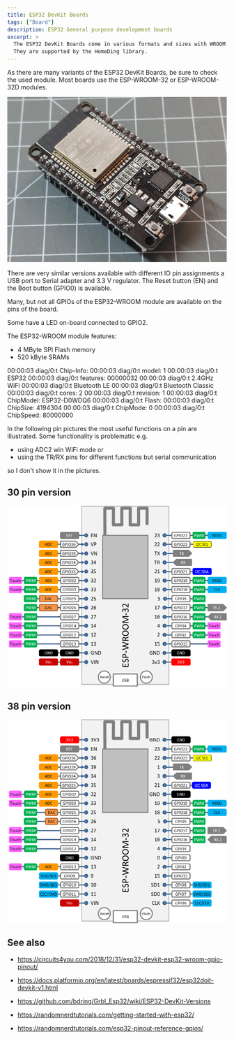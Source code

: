 ```yaml
---
title: ESP32 DevKit Boards
tags: ["Board"]
description: ESP32 General purpose development boards
excerpt: >
  The ESP32 DevKit Boards come in various formats and sizes with WROOM modules and USB adapter.
  They are supported by the HomeDing library.
---
```


As there are many variants of the ESP32 DevKit Boards, be sure to check the used module.
Most boards use the ESP-WROOM-32 or ESP-WROOM-32D modules.

![ESP32 DevKit](/boards/esp32/devkit.jpg "w600")

There are very similar versions available with different IO pin assignments a
USB port to Serial adapter and 3.3 V regulator.
The Reset button (EN) and the Boot button (GPIO0) is available.

Many, but not all GPIOs of the ESP32-WROOM module are available on the pins of the board.

Some have a LED on-board connected to GPIO2.

The ESP32-WROOM module features:

* 4 MByte SPI Flash memory
* 520 kByte SRAMs

00:00:03 diag/0:t Chip-Info:
00:00:03 diag/0:t   model: 1
00:00:03 diag/0:t     ESP32
00:00:03 diag/0:t   features: 00000032
00:00:03 diag/0:t     2.4GHz WiFi
00:00:03 diag/0:t     Bluetooth LE
00:00:03 diag/0:t     Bluetooth Classic
00:00:03 diag/0:t   cores: 2
00:00:03 diag/0:t   revision: 1
00:00:03 diag/0:t ChipModel: ESP32-D0WDQ6
00:00:03 diag/0:t Flash:
00:00:03 diag/0:t   ChipSize: 4194304
00:00:03 diag/0:t   ChipMode: 0
00:00:03 diag/0:t   ChipSpeed: 80000000

In the following pin pictures the most useful functions on a pin are illustrated.
Some functionality is problematic e.g.

* using ADC2 win WiFi mode or
* using the TR/RX pins for different functions but serial communication

so I don't show it in the pictures.

## 30 pin version

![ESP32 DevKit 30pin version](/boards/esp32/devkit-30.png "w600")


<!-- ## 36 pin version

![ESP32 DevKit 36pin version](/boards/esp32/devkit-38.png "w600") -->


## 38 pin version

![ESP32 DevKit 38pin version](/boards/esp32/devkit-38.png "w600")


<!-- See also [ESP-32-WROOM Module] -->


<!--

## ESP32 DevKitC

There is a 38-pin version of the ESP32 DevKit

![ESP32 DevKitC Pin Layout](ESP32-DevKitC.png)

-->


<!-- 
## JTAG Connections

| ESP Prog | DevKit | ESP32 JTAG Pin |
| -------- | ------ | -------------- |
| MTDO     | TDO    | GPIO15         |
| MTDI     | TDI    | GPIO12         |
| MTCK     | TCK    | GPIO13         |
| MTMS     | TMS    | GPIO14         |
| GND      | GND    | GND            |


![esp32_devkit_jtag1](esp32_devkit_jtag1.png)

![esp32_devkit_jtag2](esp32_devkit_jtag2.png)
https://www.pschatzmann.ch/home/2022/01/25/platformio-debugging-the-esp32-audiokit-os-x-and-raspberry-pi-os/

-->

## See also

* <https://circuits4you.com/2018/12/31/esp32-devkit-esp32-wroom-gpio-pinout/>
* <https://docs.platformio.org/en/latest/boards/espressif32/esp32doit-devkit-v1.html>
* <https://github.com/bdring/Grbl_Esp32/wiki/ESP32-DevKit-Versions>
* <https://randomnerdtutorials.com/getting-started-with-esp32/>

* <https://randomnerdtutorials.com/esp32-pinout-reference-gpios/>
